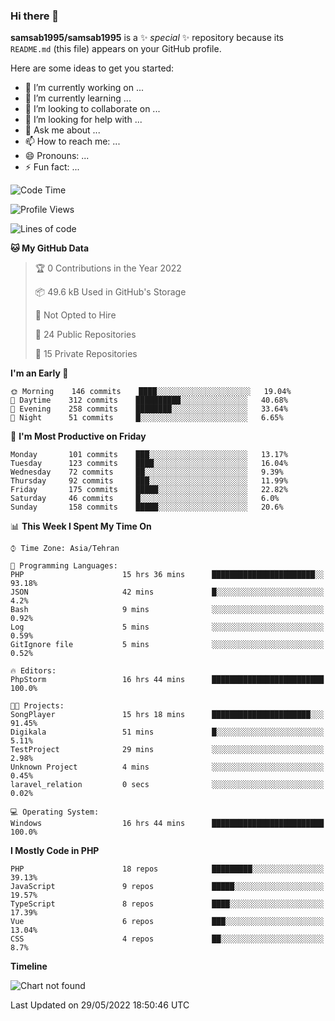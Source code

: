 ### Hi there 👋

**samsab1995/samsab1995** is a ✨ _special_ ✨ repository because its `README.md` (this file) appears on your GitHub profile.

Here are some ideas to get you started:

- 🔭 I’m currently working on ...
- 🌱 I’m currently learning ...
- 👯 I’m looking to collaborate on ...
- 🤔 I’m looking for help with ...
- 💬 Ask me about ...
- 📫 How to reach me: ...
- 😄 Pronouns: ...
- ⚡ Fun fact: ...

<!--START_SECTION:waka-->
![Code Time](http://img.shields.io/badge/Code%20Time-0%20secs-blue)

![Profile Views](http://img.shields.io/badge/Profile%20Views-0-blue)

![Lines of code](https://img.shields.io/badge/From%20Hello%20World%20I%27ve%20Written-874%20Thousand%20lines%20of%20code-blue)

**🐱 My GitHub Data** 

> 🏆 0 Contributions in the Year 2022
 > 
> 📦 49.6 kB Used in GitHub's Storage 
 > 
> 🚫 Not Opted to Hire
 > 
> 📜 24 Public Repositories 
 > 
> 🔑 15 Private Repositories  
 > 
**I'm an Early 🐤** 

```text
🌞 Morning    146 commits    ████░░░░░░░░░░░░░░░░░░░░░   19.04% 
🌆 Daytime    312 commits    ██████████░░░░░░░░░░░░░░░   40.68% 
🌃 Evening    258 commits    ████████░░░░░░░░░░░░░░░░░   33.64% 
🌙 Night      51 commits     █░░░░░░░░░░░░░░░░░░░░░░░░   6.65%

```
📅 **I'm Most Productive on Friday** 

```text
Monday       101 commits    ███░░░░░░░░░░░░░░░░░░░░░░   13.17% 
Tuesday      123 commits    ████░░░░░░░░░░░░░░░░░░░░░   16.04% 
Wednesday    72 commits     ██░░░░░░░░░░░░░░░░░░░░░░░   9.39% 
Thursday     92 commits     ███░░░░░░░░░░░░░░░░░░░░░░   11.99% 
Friday       175 commits    █████░░░░░░░░░░░░░░░░░░░░   22.82% 
Saturday     46 commits     █░░░░░░░░░░░░░░░░░░░░░░░░   6.0% 
Sunday       158 commits    █████░░░░░░░░░░░░░░░░░░░░   20.6%

```


📊 **This Week I Spent My Time On** 

```text
⌚︎ Time Zone: Asia/Tehran

💬 Programming Languages: 
PHP                      15 hrs 36 mins      ███████████████████████░░   93.18% 
JSON                     42 mins             █░░░░░░░░░░░░░░░░░░░░░░░░   4.2% 
Bash                     9 mins              ░░░░░░░░░░░░░░░░░░░░░░░░░   0.92% 
Log                      5 mins              ░░░░░░░░░░░░░░░░░░░░░░░░░   0.59% 
GitIgnore file           5 mins              ░░░░░░░░░░░░░░░░░░░░░░░░░   0.52%

🔥 Editors: 
PhpStorm                 16 hrs 44 mins      █████████████████████████   100.0%

🐱‍💻 Projects: 
SongPlayer               15 hrs 18 mins      ██████████████████████░░░   91.45% 
Digikala                 51 mins             █░░░░░░░░░░░░░░░░░░░░░░░░   5.11% 
TestProject              29 mins             ░░░░░░░░░░░░░░░░░░░░░░░░░   2.98% 
Unknown Project          4 mins              ░░░░░░░░░░░░░░░░░░░░░░░░░   0.45% 
laravel_relation         0 secs              ░░░░░░░░░░░░░░░░░░░░░░░░░   0.02%

💻 Operating System: 
Windows                  16 hrs 44 mins      █████████████████████████   100.0%

```

**I Mostly Code in PHP** 

```text
PHP                      18 repos            █████████░░░░░░░░░░░░░░░░   39.13% 
JavaScript               9 repos             █████░░░░░░░░░░░░░░░░░░░░   19.57% 
TypeScript               8 repos             ████░░░░░░░░░░░░░░░░░░░░░   17.39% 
Vue                      6 repos             ███░░░░░░░░░░░░░░░░░░░░░░   13.04% 
CSS                      4 repos             ██░░░░░░░░░░░░░░░░░░░░░░░   8.7%

```


**Timeline**

![Chart not found](https://raw.githubusercontent.com/samsab1995/samsab1995/main/charts/bar_graph.png) 


 Last Updated on 29/05/2022 18:50:46 UTC
<!--END_SECTION:waka-->
